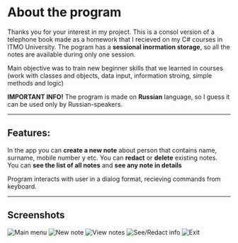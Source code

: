 # About the program
Thanks you for your interest in my project.
This is a consol version of a telephone book made as a homework that I recieved on my C# courses in ITMO University.
The pogram has a __sessional inormation storage__, so all the notes are available during only one session.

Main objective was to train new beginner skills that we learned in courses (work with classes and objects, data input, information stroing, simple methods and logic)

__IMPORTANT INFO!__ The program is made on __Russian__ language, so I guess it can be used only by Russian-speakers. 
____
## Features:

In the app you can __create a new note__ about person that contains name, surname, mobile number y etc.
You can __redact__ or __delete__ existing notes.  
You can __see the list of all notes__ and __see any note in details__

Program interacts with user in a dialog format, recieving commands from keyboard. 
____
## Screenshots
![Main menu](https://i.imgur.com/1eyNSYv.png "Main menu")
![New note](https://i.imgur.com/lCBr5VT.png "New note")
![View notes](https://i.imgur.com/BJVFkEI.png "Main menu")
![See/Redact info](https://i.imgur.com/A0MFg35.png "See/Redact info")
![Exit](https://i.imgur.com/JbUdI0X.png "Exit")
